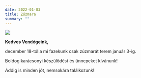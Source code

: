 ```yaml
---
date: 2022-01-03
title: Zúzmara
summary: ""
---
```

![](/images/img_7417.jpg)

**Kedves Vendégeink,**

december 18-tól a mi fazekunk csak zúzmarát terem január 3-ig.

Boldog karácsonyi készülődést és ünnepeket kívánunk!

Addig is minden jót, nemsokára találkozunk!